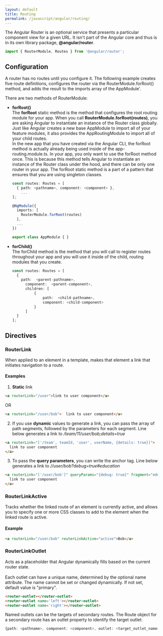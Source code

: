 ```yaml
---
layout: default
title: Routing
permalink: /javascript/angular/routing/
---
```


The Angular Router is an optional service that presents a particular component view for a given URL.
It isn't part of the Angular core and thus is in its own library package, **@angular/router**.

```typescript
import { RouterModule, Routes } from '@angular/router';
```

## Configuration
A router has no routes until you configure it. The following example creates five route definitions, configures the router via the RouterModule.forRoot() method, and adds the result to the imports array of the AppModule'.

There are two methods of RouterModule: 
- **forRoot()**\
  The **forRoot** static method is the method that configures the root routing module for your app. When you call **RouterModule.forRoot(routes)**, you are asking Angular to instantiate an instance of the Router class globally. Just like Angular creates a new base AppModule to import all of your feature modules, it also provides the AppRoutingModule to import all of your child routes.\
  In the new app that you have created via the Angular CLI, the forRoot method is actually already being used inside of the app-routing.module.ts. In your app, you only want to use the forRoot method once. This is because this method tells Angular to instantiate an instance of the Router class under the hood, and there can be only one router in your app. The forRoot static method is a part of a pattern that ensures that you are using singleton classes.
  ```typescript
  const routes: Routes = [
    { path: <pathname>, component: <component> },
      ...
  ];

  @NgModule({
    imports: [
      RouterModule.forRoot(routes)
    ],
    ...
  })

  export class AppModule { }
  ```
- **forChild()**\
  The forChild method is the method that you will call to register routes throughout your app and you will use it inside of the child, routing modules that you create.
  ```typescript
  const routes: Routes = [
    { 
      path:  <parent-pathname>,
        component:  <parent-component>,
        children: [
            {
                path:  <child-pathname>,
                component: <child-component> 
            }
        ]
    }
  ];
  ```



## Directives
### RouterLink
When applied to an element in a template, makes that element a link that initiates navigation to a route.

#### Examples
1. **Static** link
```html
<a routerLink="/user">link to user component</a>
```
OR
```html
<a routerLink="/user/bob">  link to user component</a>
```
2. If you use **dynamic** values to generate a link, you can pass the array of path segments, followed by the parameters for each segment. Line below generates a link to */team/11/user/bob;details=true*
```html
<a routerLink="['/team', teamId, 'user', userName, {details: true}]">
  link to user component
</a>
```
3. To pass the **query parameters**, you can write the anchor tag. Line below generates a link to *//user/bob?debug=true#education*
```html
<a routerLink="['/user/bob']" queryParams="{debug: true}" fragment="education">
  link to user component
</a>
```

### RouterLinkActive
Tracks whether the linked route of an element is currently active, and allows you to specify one or more CSS classes to add to the element when the linked route is active.

#### Example
```html
<a routerLink="/user/bob" routerLinkActive="active">Bob</a>
```

### RouterLinkOutlet
Acts as a placeholder that Angular dynamically fills based on the current router state.
\
\
Each outlet can have a unique name, determined by the optional name attribute. The name cannot be set or changed dynamically. If not set, default value is "primary".
```html
<router-outlet></router-outlet>
<router-outlet name='left'></router-outlet>
<router-outlet name='right'></router-outlet>
```
Named outlets can be the targets of secondary routes. The Route object for a secondary route has an outlet property to identify the target outlet:
```typescript
{path: <pathname>, component: <component>, outlet: <target_outlet_name>}
```